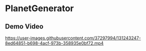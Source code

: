 # PlanetGenerator

## Demo Video

https://user-images.githubusercontent.com/37297994/131243247-8ed64851-b698-4acf-973b-358935e0bf72.mp4
